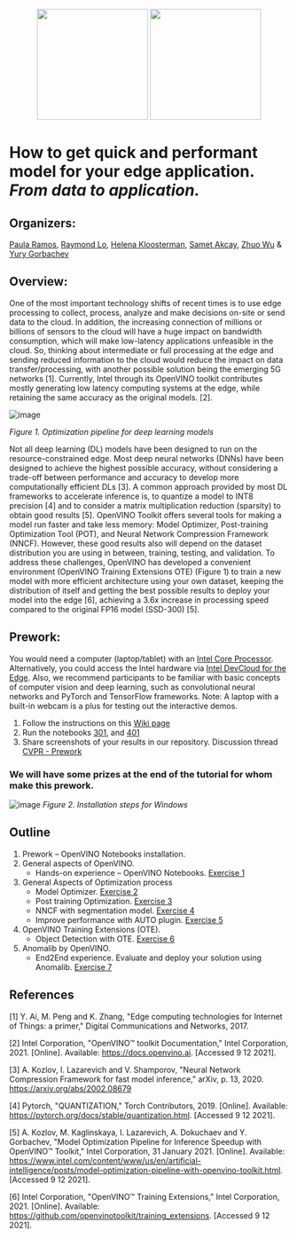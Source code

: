 
<p align="center">
  <img src="https://user-images.githubusercontent.com/10940214/165389235-1d5a8994-b0c4-49b0-8ffb-a29f4062f355.png" width=200/>
  <img src="https://user-images.githubusercontent.com/10940214/165389618-63e6b369-76cd-4880-9582-360c58c8675d.png" width=200/>
</p>

# How to get quick and performant model for your edge application. _From data to application._

## Organizers:

[Paula Ramos](https://www.linkedin.com/in/paula-ramos-41097319/), [Raymond Lo](https://www.linkedin.com/in/raymondlo84/), [Helena Kloosterman](https://github.com/helena-intel), [Samet Akcay](https://www.linkedin.com/in/sametakcay/), [Zhuo Wu](https://www.linkedin.com/in/wuzhuo/) & [Yury Gorbachev](https://www.linkedin.com/in/yurygorbachev/)


## Overview:

One of the most important technology shifts of recent times is to use edge processing to collect, process, analyze and make decisions on-site or send data to the cloud. In addition, the increasing connection of millions or billions of sensors to the cloud will have a huge impact on bandwidth consumption, which will make low-latency applications unfeasible in the cloud. So, thinking about intermediate or full processing at the edge and sending reduced information to the cloud would reduce the impact on data transfer/processing, with another possible solution being the emerging 5G networks [1]. Currently, Intel through its OpenVINO toolkit contributes mostly generating low latency computing systems at the edge, while retaining the same accuracy as the original models. [2]. 

![image](https://user-images.githubusercontent.com/10940214/170517509-7d76b023-182c-4cf4-ae0c-eac8e1ca61ef.png)

_Figure 1. Optimization pipeline for deep learning models_

Not all deep learning (DL) models have been designed to run on the resource-constrained edge. Most deep neural networks (DNNs) have been designed to achieve the highest possible accuracy, without considering a trade-off between performance and accuracy to develop more computationally efficient DLs [3]. A common approach provided by most DL frameworks to accelerate inference is, to quantize a model to INT8 precision [4] and to consider a matrix multiplication reduction (sparsity) to obtain good results [5]. OpenVINO Toolkit offers several tools for making a model run faster and take less memory: Model Optimizer, Post-training Optimization Tool (POT), and Neural Network Compression Framework (NNCF). However, these good results also will depend on the dataset distribution you are using in between, training, testing, and validation. To address these challenges, OpenVINO has developed a convenient environment (OpenVINO Training Extensions OTE) (Figure 1) to train a new model with more efficient architecture using your own dataset, keeping the distribution of itself and getting the best possible results to deploy your model into the edge [6], achieving a 3.6x increase in processing speed compared to the original FP16 model (SSD-300) [5]. 

## Prework:
You would need a computer (laptop/tablet) with an [Intel Core Processor](https://docs.openvino.ai/latest/openvino_docs_OV_UG_supported_plugins_Supported_Devices.html). Alternatively, you could access the Intel hardware via [Intel DevCloud for the Edge](https://www.intel.com/content/www/us/en/developer/tools/devcloud/edge/learn/tutorials.html?s=Newest). Also, we recommend participants to be familiar with basic concepts of computer vision and deep learning, such as convolutional neural networks and PyTorch and TensorFlow frameworks. Note: A laptop with a built-in webcam is a plus for testing out the interactive demos.

1. Follow the instructions on this [Wiki page](https://github.com/openvinotoolkit/openvino_notebooks/wiki)
2. Run the notebooks [301](https://github.com/openvinotoolkit/openvino_notebooks/tree/main/notebooks/301-tensorflow-training-openvino), and [401](https://github.com/openvinotoolkit/openvino_notebooks/tree/main/notebooks/401-object-detection-webcam)
3. Share screenshots of your results in our repository. Discussion thread [CVPR - Prework](https://github.com/openvinotoolkit/openvino_notebooks/discussions/568)

### We will have some prizes at the end of the tutorial for whom make this prework.

![image](https://user-images.githubusercontent.com/10940214/172610882-00fbf95e-2c68-4bba-b7cd-61edd7d9af0c.png)
_Figure 2. Installation steps for Windows_


## Outline

1. Prework – OpenVINO Notebooks installation. 
2. General aspects of OpenVINO.
   - Hands-on experience – OpenVINO Notebooks. [Exercise 1](https://github.com/paularamo/cvpr-2022/blob/gh-pages/exercises/Exercise_1.md)
3. General Aspects of Optimization process
   - Model Optimizer. [Exercise 2](https://github.com/paularamo/cvpr-2022/blob/gh-pages/exercises/Exercise_2.md)
   - Post training Optimization. [Exercise 3](https://github.com/paularamo/cvpr-2022/blob/gh-pages/exercises/Exercise_3.md)
   - NNCF with segmentation model. [Exercise 4](https://github.com/paularamo/cvpr-2022/blob/gh-pages/exercises/Exercise_4.md)
   - Improve performance with AUTO plugin. [Exercise 5](https://github.com/paularamo/cvpr-2022/blob/gh-pages/exercises/Exercise_5.md)
4. OpenVINO Training Extensions (OTE).
   - Object Detection with OTE. [Exercise 6](https://github.com/paularamo/cvpr-2022/blob/gh-pages/exercises/Exercise_6.md)
5. Anomalib by OpenVINO.
   - End2End experience. Evaluate and deploy your solution using Anomalib. [Exercise 7](https://github.com/paularamo/cvpr-2022/blob/gh-pages/exercises/Exercise_7.md)


## References 
[1] Y. Ai, M. Peng and K. Zhang, "Edge computing technologies for Internet of Things: a primer," Digital Communications and Networks, 2017. 

[2] Intel Corporation, "OpenVINO™ toolkit Documentation," Intel Corporation, 2021. [Online]. Available: https://docs.openvino.ai. [Accessed 9 12 2021].

[3] A. Kozlov, I. Lazarevich and V. Shamporov, "Neural Network Compression Framework for fast model inference," arXiv, p. 13, 2020. https://arxiv.org/abs/2002.08679

[4] Pytorch, "QUANTIZATION," Torch Contributors, 2019. [Online]. Available: https://pytorch.org/docs/stable/quantization.html. [Accessed 9 12 2021].

[5] A. Kozlov, M. Kaglinskaya, I. Lazarevich, A. Dokuchaev and Y. Gorbachev, "Model Optimization Pipeline for Inference Speedup with OpenVINO™ Toolkit," Intel Corporation, 31 January 2021. [Online]. Available: https://www.intel.com/content/www/us/en/artificial-intelligence/posts/model-optimization-pipeline-with-openvino-toolkit.html. [Accessed 9 12 2021].

[6] Intel Corporation, "OpenVINO™ Training Extensions," Intel Corporation, 2021. [Online]. Available: https://github.com/openvinotoolkit/training_extensions. [Accessed 9 12 2021].


